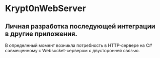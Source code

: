 # Krypt0nWebServer
## Личная разработка последующей интеграции в другие приложения.
В определнный момент возникла потребность в HTTP-сервере на C# совмещенному с Websocket-сервером с двусторонней связью.